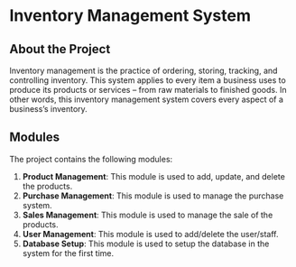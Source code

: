 # Inventory Management System

## About the Project
Inventory management is the practice of ordering, storing, tracking, and controlling inventory. This system applies to every item a business uses to produce its products or services – from raw materials to finished goods. In other words, this inventory management system covers every aspect of a business’s inventory.

## Modules
The project contains the following modules:

1. **Product Management**: This module is used to add, update, and delete the products.
2. **Purchase Management**: This module is used to manage the purchase system.
3. **Sales Management**: This module is used to manage the sale of the products.
4. **User Management**: This module is used to add/delete the user/staff.
5. **Database Setup**: This module is used to setup the database in the system for the first time.
